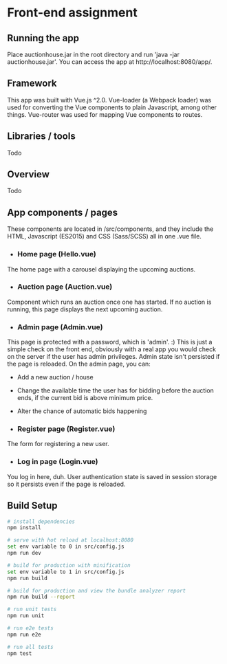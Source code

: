 # Front-end assignment

## Running the app

Place auctionhouse.jar in the root directory and run 'java -jar auctionhouse.jar'. You can access the app at http://localhost:8080/app/.

## Framework

This app was built with Vue.js ^2.0. Vue-loader (a Webpack loader) was used for converting the Vue components to plain Javascript, among other things. Vue-router was used for mapping Vue components to routes.

## Libraries / tools

Todo

## Overview

Todo

## App components / pages

These components are located in /src/components, and they include the HTML, Javascript (ES2015) and CSS (Sass/SCSS) all in one .vue file.

- ### Home page (Hello.vue)
The home page with a carousel displaying the upcoming auctions.

- ### Auction page (Auction.vue)
Component which runs an auction once one has started. If no auction is running, this page displays the next upcoming auction.

- ### Admin page (Admin.vue)
This page is protected with a password, which is 'admin'. :) This is just a simple check on the front end, obviously with a real app you would check on the server if the user has admin privileges. Admin state isn't persisted if the page is reloaded. On the admin page, you can:
  - Add a new auction / house
  - Change the available time the user has for bidding before the auction ends, if the current bid is above minimum price.
  - Alter the chance of automatic bids happening

- ### Register page (Register.vue)
The form for registering a new user.

- ### Log in page (Login.vue)
You log in here, duh. User authentication state is saved in session storage so it persists even if the page is reloaded.

## Build Setup

``` bash
# install dependencies
npm install

# serve with hot reload at localhost:8080
set env variable to 0 in src/config.js
npm run dev

# build for production with minification
set env variable to 1 in src/config.js
npm run build

# build for production and view the bundle analyzer report
npm run build --report

# run unit tests
npm run unit

# run e2e tests
npm run e2e

# run all tests
npm test
```
